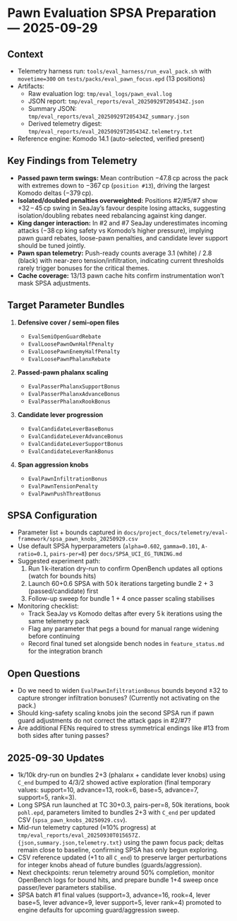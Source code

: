 # Pawn Evaluation SPSA Preparation — 2025-09-29

## Context
- Telemetry harness run: `tools/eval_harness/run_eval_pack.sh` with `movetime=300` on `tests/packs/eval_pawn_focus.epd` (13 positions)
- Artifacts:
  - Raw evaluation log: `tmp/eval_logs/pawn_eval.log`
  - JSON report: `tmp/eval_reports/eval_20250929T205434Z.json`
  - Summary JSON: `tmp/eval_reports/eval_20250929T205434Z_summary.json`
  - Derived telemetry digest: `tmp/eval_reports/eval_20250929T205434Z.telemetry.txt`
- Reference engine: Komodo 14.1 (auto-selected, verified present)

## Key Findings from Telemetry
- **Passed pawn term swings:** Mean contribution −47.8 cp across the pack with extremes down to −367 cp (`position #13`), driving the largest Komodo deltas (−379 cp).
- **Isolated/doubled penalties overweighted:** Positions #2/#5/#7 show +32 – 45 cp swing in SeaJay’s favour despite losing attacks, suggesting isolation/doubling rebates need rebalancing against king danger.
- **King danger interaction:** In #2 and #7 SeaJay underestimates incoming attacks (−38 cp king safety vs Komodo’s higher pressure), implying pawn guard rebates, loose-pawn penalties, and candidate lever support should be tuned jointly.
- **Pawn span telemetry:** Push-ready counts average 3.1 (white) / 2.8 (black) with near-zero tension/infiltration, indicating current thresholds rarely trigger bonuses for the critical themes.
- **Cache coverage:** 13/13 pawn cache hits confirm instrumentation won’t mask SPSA adjustments.

## Target Parameter Bundles
1. **Defensive cover / semi-open files**
   - `EvalSemiOpenGuardRebate`
   - `EvalLoosePawnOwnHalfPenalty`
   - `EvalLoosePawnEnemyHalfPenalty`
   - `EvalLoosePawnPhalanxRebate`

2. **Passed-pawn phalanx scaling**
   - `EvalPasserPhalanxSupportBonus`
   - `EvalPasserPhalanxAdvanceBonus`
   - `EvalPasserPhalanxRookBonus`

3. **Candidate lever progression**
   - `EvalCandidateLeverBaseBonus`
   - `EvalCandidateLeverAdvanceBonus`
   - `EvalCandidateLeverSupportBonus`
   - `EvalCandidateLeverRankBonus`

4. **Span aggression knobs**
   - `EvalPawnInfiltrationBonus`
   - `EvalPawnTensionPenalty`
   - `EvalPawnPushThreatBonus`

## SPSA Configuration
- Parameter list + bounds captured in `docs/project_docs/telemetry/eval-framework/spsa_pawn_knobs_20250929.csv`
- Use default SPSA hyperparameters (`alpha=0.602`, `gamma=0.101`, `A-ratio=0.1`, `pairs-per=8`) per `docs/SPSA_UCI_EG_TUNING.md`
- Suggested experiment path:
  1. Run 1 k-iteration dry-run to confirm OpenBench updates all options (watch for bounds hits)
  2. Launch 60+0.6 SPSA with 50 k iterations targeting bundle 2 + 3 (passed/candidate) first
  3. Follow-up sweep for bundle 1 + 4 once passer scaling stabilises
- Monitoring checklist:
  - Track SeaJay vs Komodo deltas after every 5 k iterations using the same telemetry pack
  - Flag any parameter that pegs a bound for manual range widening before continuing
  - Record final tuned set alongside bench nodes in `feature_status.md` for the integration branch

## Open Questions
- Do we need to widen `EvalPawnInfiltrationBonus` bounds beyond ±32 to capture stronger infiltration bonuses? (Currently not activating on the pack.)
- Should king-safety scaling knobs join the second SPSA run if pawn guard adjustments do not correct the attack gaps in #2/#7?
- Are additional FENs required to stress symmetrical endings like #13 from both sides after tuning passes?


## 2025-09-30 Updates
- 1k/10k dry-run on bundles 2+3 (phalanx + candidate lever knobs) using `C_end` bumped to 4/3/2 showed active exploration (final temporary values: support=10, advance=13, rook=6, base=5, advance=7, support=5, rank=3).
- Long SPSA run launched at TC 30+0.3, pairs-per=8, 50k iterations, book `pohl.epd`, parameters limited to bundles 2+3 with `C_end` per updated CSV (`spsa_pawn_knobs_20250929.csv`).
- Mid-run telemetry captured (≈10% progress) at `tmp/eval_reports/eval_20250930T015657Z.{json,summary.json,telemetry.txt}` using the pawn focus pack; deltas remain close to baseline, confirming SPSA has only begun exploring.
- CSV reference updated (+1 to all `C_end`) to preserve larger perturbations for integer knobs ahead of future bundles (guards/aggression).
- Next checkpoints: rerun telemetry around 50% completion, monitor OpenBench logs for bound hits, and prepare bundle 1+4 sweep once passer/lever parameters stabilise.
- SPSA batch #1 final values (support=3, advance=16, rook=4, lever base=5, lever advance=9, lever support=5, lever rank=4) promoted to engine defaults for upcoming guard/aggression sweep.
